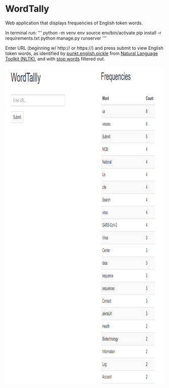 # WordTally
Web application that displays frequencies of English token words.

In terminal run:
'''
python -m venv env 
source env/bin/activate
pip install -r requirements.txt
python manage.py runserver
'''

Enter URL (beginning w/ http:// or https://) and press submit to view English token words, as identified by [punkt.english.pickle](https://github.com/MattLondon101/Word-Tally-Two/blob/main/nltk_data/tokenizers/punkt/english.pickle) from [Natural Language Toolkit (NLTK)](https://www.nltk.org/), and with [stop words](https://github.com/MattLondon101/Word-Tally-Two/blob/main/stop_words.py) filtered out.
&nbsp;


<p align="center">
  <img width="1000" height="1000" src="https://github.com/MattLondon101/Word-Tally-Two/blob/main/WordTally.png?raw=true"
</p>

